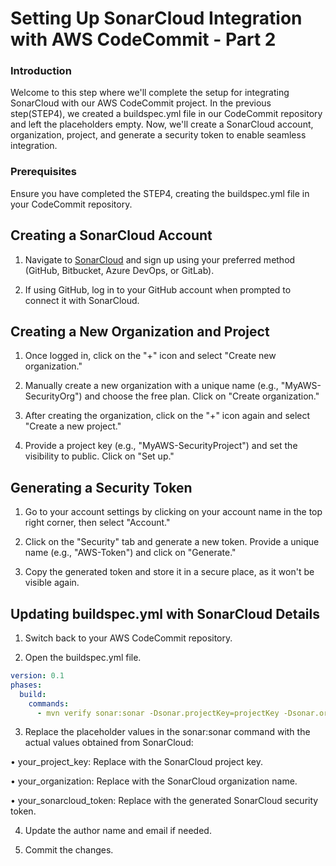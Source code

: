 # Setting Up SonarCloud Integration with AWS CodeCommit - Part 2

### Introduction
Welcome to this step where we'll complete the setup for integrating SonarCloud with our AWS CodeCommit project. In the previous step(STEP4), we created a buildspec.yml file in our CodeCommit repository and left the placeholders empty. Now, we'll create a SonarCloud account, organization, project, and generate a security token to enable seamless integration.

### Prerequisites
Ensure you have completed the STEP4, creating the buildspec.yml file in your CodeCommit repository.

## Creating a SonarCloud Account
1. Navigate to [SonarCloud](https://www.sonarsource.com/products/sonarcloud/) and sign up using your preferred method (GitHub, Bitbucket, Azure DevOps, or GitLab).

2. If using GitHub, log in to your GitHub account when prompted to connect it with SonarCloud.

## Creating a New Organization and Project
1. Once logged in, click on the "+" icon and select "Create new organization."

2. Manually create a new organization with a unique name (e.g., "MyAWS-SecurityOrg") and choose the free plan. Click on "Create organization."

3. After creating the organization, click on the "+" icon again and select "Create a new project."

4. Provide a project key (e.g., "MyAWS-SecurityProject") and set the visibility to public. Click on "Set up."

## Generating a Security Token
1. Go to your account settings by clicking on your account name in the top right corner, then select "Account."

2. Click on the "Security" tab and generate a new token. Provide a unique name (e.g., "AWS-Token") and click on "Generate."

3. Copy the generated token and store it in a secure place, as it won't be visible again.

## Updating buildspec.yml with SonarCloud Details
1. Switch back to your AWS CodeCommit repository.

2. Open the buildspec.yml file.
```yaml
version: 0.1
phases:
  build:
    commands:
      - mvn verify sonar:sonar -Dsonar.projectKey=projectKey -Dsonar.organization=projectOrg -Dsonar.host.url=https://sonarcloud.io -Dsonar.login=token 
```

3. Replace the placeholder values in the sonar:sonar command with the actual values obtained from SonarCloud:

• your_project_key: Replace with the SonarCloud project key.

• your_organization: Replace with the SonarCloud organization name.

• your_sonarcloud_token: Replace with the generated SonarCloud security token.


4. Update the author name and email if needed.

5. Commit the changes.


